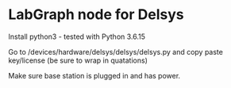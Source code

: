 # LabGraph node for Delsys

Install python3  - tested with Python 3.6.15

Go to /devices/hardware/delsys/delsys/delsys.py and copy paste key/license (be sure to wrap in quatations)

Make sure base station is plugged in and has power.
